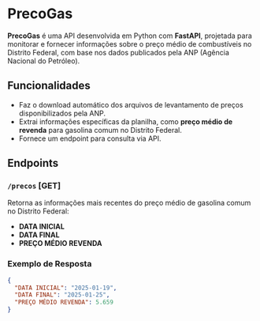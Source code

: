 # PrecoGas

**PrecoGas** é uma API desenvolvida em Python com **FastAPI**, projetada para monitorar e fornecer informações sobre o preço médio de combustíveis no Distrito Federal, com base nos dados publicados pela ANP (Agência Nacional do Petróleo).

## Funcionalidades
- Faz o download automático dos arquivos de levantamento de preços disponibilizados pela ANP.
- Extrai informações específicas da planilha, como **preço médio de revenda** para gasolina comum no Distrito Federal.
- Fornece um endpoint para consulta via API.

## Endpoints

### `/precos` [GET]
Retorna as informações mais recentes do preço médio de gasolina comum no Distrito Federal:
- **DATA INICIAL**
- **DATA FINAL**
- **PREÇO MÉDIO REVENDA**

### Exemplo de Resposta
```json
{
  "DATA INICIAL": "2025-01-19",
  "DATA FINAL": "2025-01-25",
  "PREÇO MÉDIO REVENDA": 5.659
}
